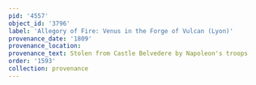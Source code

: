 ```yaml
---
pid: '4557'
object_id: '3796'
label: 'Allegory of Fire: Venus in the Forge of Vulcan (Lyon)'
provenance_date: '1809'
provenance_location:
provenance_text: Stolen from Castle Belvedere by Napoleon's troops
order: '1593'
collection: provenance
---
```

